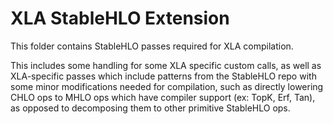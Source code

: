 # XLA StableHLO Extension

This folder contains StableHLO passes required for XLA compilation.

This includes some handling for some XLA specific custom calls, as well as
XLA-specific passes which include patterns from the StableHLO repo with some
minor modifications needed for compilation, such as directly lowering CHLO ops
to MHLO ops which have compiler support (ex: TopK, Erf, Tan), as opposed to
decomposing them to other primitive StableHLO ops.
